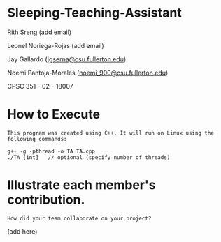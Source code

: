 # Sleeping-Teaching-Assistant

Rith Sreng (add email)

Leonel Noriega-Rojas (add email)

Jay Gallardo (jgserna@csu.fullerton.edu)

Noemi Pantoja-Morales (noemi_900@csu.fullerton.edu)

CPSC 351 - 02 - 18007

# How to Execute
    This program was created using C++. It will run on Linux using the following commands:

    g++ -g -pthread -o TA TA.cpp
    ./TA [int]   // optional (specify number of threads)
    
# Illustrate each member's contribution. 
    How did your team collaborate on your project?
(add here)
